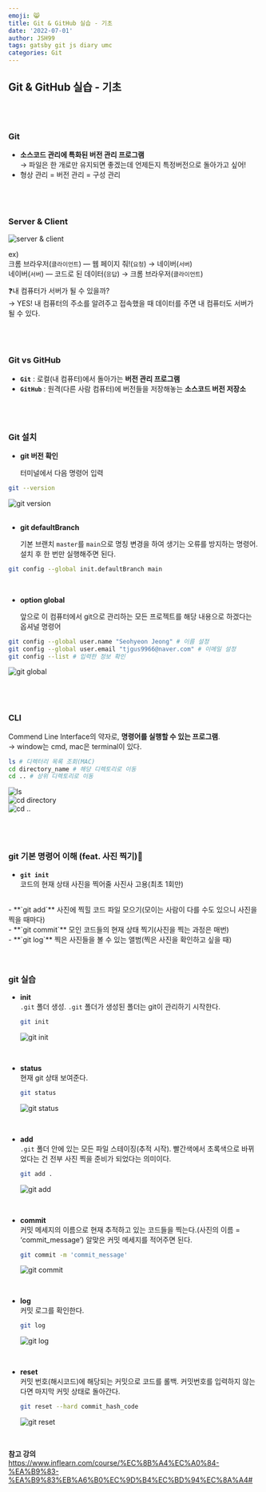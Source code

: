 ```yaml
---
emoji: 😸️     
title: Git & GitHub 실습 - 기초     
date: '2022-07-01'  
author: JSH99  
tags: gatsby git js diary umc  
categories: Git
---
```


## Git & GitHub 실습 - 기초
<br><br>

### Git
- **소스코드 관리에 특화된 버전 관리 프로그램**  
  → 파일은 한 개로만 유지되면 좋겠는데 언제든지 특정버전으로 돌아가고 싶어!  
- 형상 관리 = 버전 관리 = 구성 관리  
<br><br><br>

### Server & Client
![server & client](./img/server_client.jpeg)  

ex)   
크롬 브라우저(`클라이언트`) — 웹 페이지 줘!(`요청`) → 네이버(`서버`)  
네이버(`서버`) — 코드로 된 데이터(`응답`) → 크롬 브라우저(`클라이언트`)  

❓내 컴퓨터가 서버가 될 수 있을까?  
→ YES! 내 컴퓨터의 주소를 알려주고 접속했을 때 데이터를 주면 내 컴퓨터도 서버가 될 수 있다.  
<br><br><br>

### Git vs GitHub
- **`Git`** : 로컬(내 컴퓨터)에서 돌아가는 **버전 관리 프로그램**  
- **`GitHub`** : 원격(다른 사람 컴퓨터)에 버전들을 저장해놓는 **소스코드 버전 저장소**  
<br><br><br>  

### Git 설치
- **git 버전 확인**  

  터미널에서 다음 명령어 입력  
```bash
git --version
```
![git version](./img/git_version.png)  
<br>

- **git defaultBranch**  

  기본 브랜치 `master`를 `main`으로 명칭 변경을 하여 생기는 오류를 방지하는 명령어. 설치 후 한 번만 실행해주면 된다.
```bash
git config --global init.defaultBranch main
```
<br>

- **option global**  

  앞으로 이 컴퓨터에서 git으로 관리하는 모든 프로젝트를 해당 내용으로 하겠다는 옵셔널 명령어 
```bash
git config --global user.name "Seohyeon Jeong" # 이름 설정
git config --global user.email "tjgus9966@naver.com" # 이메일 설정
git config --list # 입력한 정보 확인
```
![git global](./img/git_global.png)  
<br><br><br>

### CLI
Commend Line Interface의 약자로, **명령어를 실행할 수 있는 프로그램**.  
  → window는 cmd, mac은 terminal이 있다.  
```bash
ls # 디렉터리 목록 조회(MAC) 
cd directory_name # 해당 디렉토리로 이동
cd .. # 상위 디렉토리로 이동
```  
![ls](./img/ls.png)  
![cd directory](./img/cd.png)  
![cd ..](./img/cd_up.png)  
<br><br><br>

### git 기본 명령어 이해 (feat. 사진 찍기)📸
- **`git init`**  
  코드의 현재 상태 사진을 찍어줄 사진사 고용(최초 1회만)  
<br>
- **`git add`**  
  사진에 찍힐 코드 파일 모으기(모이는 사람이 다를 수도 있으니 사진을 찍을 때마다)  
<br>
- **`git commit`**  
  모인 코드들의 현재 상태 찍기(사진을 찍는 과정은 매번)  
<br>
- **`git log`**   
  찍은 사진들을 볼 수 있는 앨범(찍은 사진을 확인하고 싶을 때)   
<br><br><br>  

### git 실습
- **init**   
  `.git` 폴더 생성. `.git` 폴더가 생성된 폴더는 git이 관리하기 시작한다.  
  ```bash
  git init
  ```
  ![git init](./img/git_init.png)  
<br>

- **status**  
  현재 git 상태 보여준다.
  ```bash
  git status
  ```
  ![git status](./img/git_status.png)  
<br>  

- **add**  
  `.git` 폴더 안에 있는 모든 파일 스테이징(추적 시작). 빨간색에서 초록색으로 바뀌었다는 건 전부 사진 찍을 준비가 되었다는 의미이다.  
  ```bash
  git add .
  ```
  ![git add](./img/git_add.png)  
<br>  

- **commit**  
  커밋 메세지의 이름으로 현재 추적하고 있는 코드들을 찍는다.(사진의 이름 = ‘commit_message’) 알맞은 커밋 메세지를 적어주면 된다.  
  ```bash
  git commit -m 'commit_message'
  ```
  ![git commit](./img/git_commit.png)  
<br>  

- **log**  
  커밋 로그를 확인한다.  
  ```bash
  git log
  ```
  ![git log](./img/git_log.png)  
<br>  

- **reset**   
  커밋 번호(해시코드)에 해당되는 커밋으로 코드를 롤백. 커밋번호를 입력하지 않는다면 마지막 커밋 상태로 돌아간다.  
  ```bash
  git reset --hard commit_hash_code
  ```
  ![git reset](./img/git_reset.png)  
<br>

**참고 강의**  
https://www.inflearn.com/course/%EC%8B%A4%EC%A0%84-%EA%B9%83-%EA%B9%83%EB%A6%B0%EC%9D%B4%EC%BD%94%EC%8A%A4#